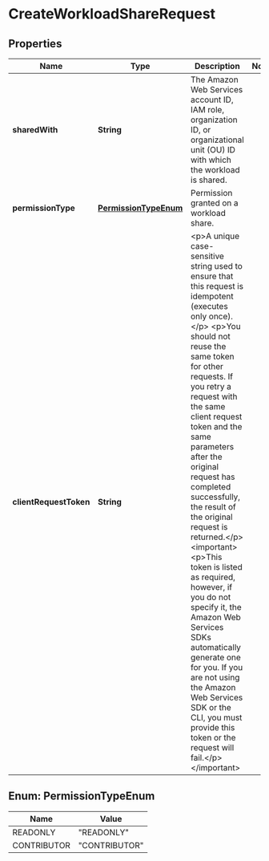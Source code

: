 

# CreateWorkloadShareRequest


## Properties

| Name | Type | Description | Notes |
|------------ | ------------- | ------------- | -------------|
|**sharedWith** | **String** | The Amazon Web Services account ID, IAM role, organization ID, or organizational unit (OU) ID with which the workload is shared. |  |
|**permissionType** | [**PermissionTypeEnum**](#PermissionTypeEnum) | Permission granted on a workload share. |  |
|**clientRequestToken** | **String** | &lt;p&gt;A unique case-sensitive string used to ensure that this request is idempotent (executes only once).&lt;/p&gt; &lt;p&gt;You should not reuse the same token for other requests. If you retry a request with the same client request token and the same parameters after the original request has completed successfully, the result of the original request is returned.&lt;/p&gt; &lt;important&gt; &lt;p&gt;This token is listed as required, however, if you do not specify it, the Amazon Web Services SDKs automatically generate one for you. If you are not using the Amazon Web Services SDK or the CLI, you must provide this token or the request will fail.&lt;/p&gt; &lt;/important&gt; |  |



## Enum: PermissionTypeEnum

| Name | Value |
|---- | -----|
| READONLY | &quot;READONLY&quot; |
| CONTRIBUTOR | &quot;CONTRIBUTOR&quot; |



